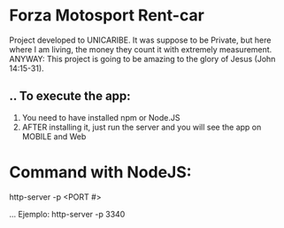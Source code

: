 # Forza Motosport Rent-car
Project developed to UNICARIBE. It was suppose to be Private, but here where I am living, the money they count it with extremely measurement. ANYWAY: This project is going to be amazing to the glory of Jesus (John 14:15-31).

## .. To execute the app:
1. You need to have installed npm or Node.JS
2. AFTER installing it, just run the server and you will see the app on MOBILE and Web

# Command with NodeJS:
http-server -p <PORT #>

... Ejemplo:
http-server -p 3340